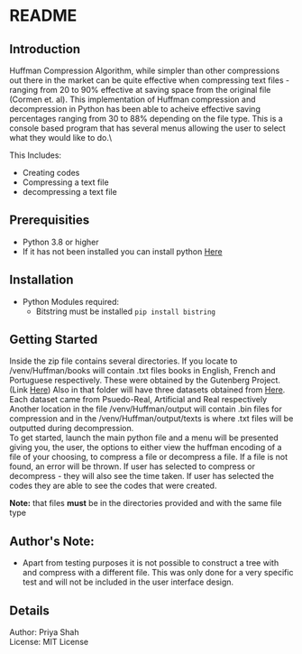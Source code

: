 # README

## Introduction
Huffman Compression Algorithm, while simpler than other compressions out there in the market can be quite effective when compressing text files -  ranging from 20 to 90% effective at saving space from the original file (Cormen et. al). This implementation of Huffman compression and decompression in Python has been
able to acheive effective saving percentages ranging from 30 to 88% depending on the file type. This is a console based program that has several menus
allowing the user to select what they would like to do.\

This Includes:
* Creating codes 
* Compressing a text file
* decompressing a text file

## Prerequisities
* Python 3.8 or higher 
* If it has not been installed you can install python [Here](https://www.python.org/)

## Installation
* Python Modules required:
  * Bitstring must be installed `pip install bistring`
  
## Getting Started
Inside the zip file contains several directories. If you locate to /venv/Huffman/books will contain .txt files 
books in English, French and Portuguese respectively. These were obtained by the Gutenberg Project. (Link [Here](https://www.gutenberg.org/)) 
Also in that folder will have three datasets obtained from [Here](http://pizzachili.dcc.uchile.cl/repcorpus.html). Each dataset came from Psuedo-Real, Artificial and Real respectively\
Another location in the file /venv/Huffman/output will contain .bin files for compression and in the /venv/Huffman/output/texts is where .txt files will be outputted during decompression.\
To get started, launch the main python file and a menu will be presented giving you, the user, the options to either view the huffman encoding of a file of your choosing, to compress a file or decompress a file.
If a file is not found, an error will be thrown. If user has selected to compress or decompress - they will also see the time taken. If user has selected the codes they are able to see the codes that were created.

**Note:** that files **must** be in the directories provided and with the same file type

## Author's Note: 

* Apart from testing purposes it is not possible to construct a tree with and compress with a different file. 
This was only done for a very specific test and will not be included in the user interface design. 
  
## Details
Author: Priya Shah\
License: MIT License